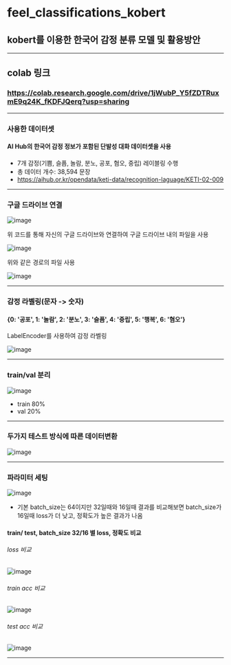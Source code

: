 # feel_classifications_kobert
## kobert를 이용한 한국어 감정 분류 모델 및 활용방안

---

## colab 링크
### https://colab.research.google.com/drive/1jWubP_Y5fZDTRuxmE9q24K_fKDFJQerq?usp=sharing

---

### 사용한 데이터셋
#### AI Hub의 한국어 감정 정보가 포함된 단발성 대화 데이터셋을 사용
- 7개 감정(기쁨, 슬픔, 놀람, 분노, 공포, 혐오, 중립) 레이블링 수행
- 총 데이터 개수: 38,594 문장
- https://aihub.or.kr/opendata/keti-data/recognition-laguage/KETI-02-009

---

### 구글 드라이브 연결
![image](https://user-images.githubusercontent.com/22045179/124860165-291d6400-dfec-11eb-9031-00ffb7320b87.png)

위 코드를 통해 자신의 구글 드라이브와 연결하여 구글 드라이브 내의 파일을 사용

![image](https://user-images.githubusercontent.com/22045179/124860302-61bd3d80-dfec-11eb-965f-73f99b6e1634.png)

위와 같은 경로의 파일 사용

![image](https://user-images.githubusercontent.com/22045179/124860371-7f8aa280-dfec-11eb-96f3-3f878fb1cffd.png)


---

### 감정 라벨링(문자 -> 숫자)
#### {0: '공포', 1: '놀람', 2: '분노', 3: '슬픔', 4: '중립', 5: '행복', 6: '혐오'}
LabelEncoder를 사용하여 감정 라벨링

![image](https://user-images.githubusercontent.com/22045179/124860405-8f09eb80-dfec-11eb-9b58-dc52e3a46b6f.png)

---

### train/val 분리
![image](https://user-images.githubusercontent.com/22045179/124861131-e78db880-dfed-11eb-9df9-f605f8857c07.png)

- train 80%
- val 20%

---

### 두가지 테스트 방식에 따른 데이터변환
![image](https://user-images.githubusercontent.com/22045179/124861251-2885cd00-dfee-11eb-83bd-a79d8330dbf7.png)

---

### 파라미터 세팅
![image](https://user-images.githubusercontent.com/22045179/124861292-3b000680-dfee-11eb-96ed-d09218ffcc7d.png)

- 기본 batch_size는 64이지만 32일때와 16일때 결과를 비교해보면 batch_size가 16일때 loss가 더 낮고, 정확도가 높은 결과가 나옴

#### train/ test, batch_size 32/16 별 loss, 정확도 비교
###### loss 비교
![image](https://user-images.githubusercontent.com/22045179/124865132-18252080-dff5-11eb-819d-f9fcf2bdf4fc.png)

###### train acc 비교
![image](https://user-images.githubusercontent.com/22045179/124865216-35f28580-dff5-11eb-9d95-4d8634fbc089.png)

###### test acc 비교
![image](https://user-images.githubusercontent.com/22045179/124865394-89fd6a00-dff5-11eb-92d7-77e785abbf9e.png)

---

